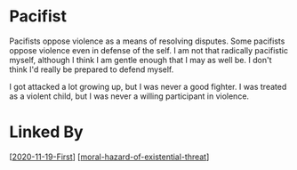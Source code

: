 # Pacifist

Pacifists oppose violence as a means of resolving disputes.  Some pacifists oppose violence even in defense of the self.  I am not that radically pacifistic myself, although I think I am gentle enough that I may as well be.  I don't think I'd really be prepared to defend myself.

I got attacked a lot growing up, but I was never a good fighter.  I was treated as a violent child, but I was never a willing participant in violence.

# Linked By
[[2020-11-19-First]]
[[moral-hazard-of-existential-threat]]

[//begin]: # "Autogenerated link references for markdown compatibility"
[2020-11-19-First]: 2020-11-19-First "2020-11-19-First"
[moral-hazard-of-existential-threat]: moral-hazard-of-existential-threat "Moral Hazard of Existential Threat"
[//end]: # "Autogenerated link references"